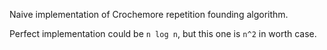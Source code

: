 Naive implementation of Crochemore repetition founding algorithm.

Perfect implementation could be `n log n`, but this one is `n^2` in worth case.